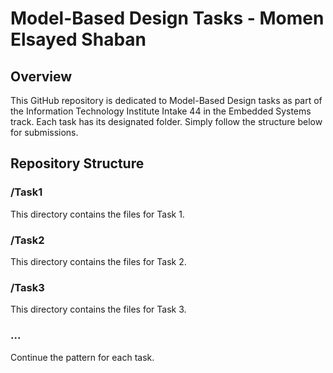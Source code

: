 # Model-Based Design Tasks - Momen Elsayed Shaban

## Overview

This GitHub repository is dedicated to Model-Based Design tasks as part of the Information Technology Institute Intake 44 in the Embedded Systems track. Each task has its designated folder. Simply follow the structure below for submissions.

## Repository Structure

### /Task1
This directory contains the files for Task 1.

### /Task2
This directory contains the files for Task 2.

### /Task3
This directory contains the files for Task 3.

### ...

Continue the pattern for each task.
